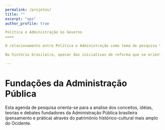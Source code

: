 ```yaml
---
permalink: /projetos/
title: ""
excerpt: "ops"
author_profile: true

Política e Administração no Governo
====

O relacionamento entre Política e Administração como tema de pesquisa trouxe como contribuição importante o exame das relações e distinções entre as funções, ações e lógicas administrativas e políticas na arena governamental, compondo a estrutura essencial do governo, ou seja, dos políticos eleitos e dos servidores públicos. A interpretação crítica dos trabalhos brasileiros no tema até o momento demonstrou a concentração em poucos subtemas, visando esta linha de investigação incorporar este tópico como forma mais ampla.

Na história brasileira, apesar das iniciativas de reforma que se orientaram em combater os abusos e particularismos do sistema político sobre o aparato administrativo, as instituições são caracterizadas pela pessoalidade e pelo sistema de patronagem, a troca de cargos no alto escalão como forma de estabelecer alianças e apoio político. Dessa maneira, e tendo em vista que a compatibilidade entre a atuação do poder político e o esforço de desenvolvimento do caráter profissional do serviço público representa uma forma de inibir práticas associadas à corrupção e à ineficiência administrativa, analisar o relacionamento político-administrativo no contexto brasileiro engloba dimensões importantes, como o desempenho, a ética e a transparência.

---
```

Fundações da Administração Pública
===

Esta agenda de pesquisa orienta-se para a analise dos conceitos, idéias, teorias e debates fundadores da Administração Pública brasileira (pensamento e prática) através do patrimônio histórico-cultural mais amplo do Ocidente.
